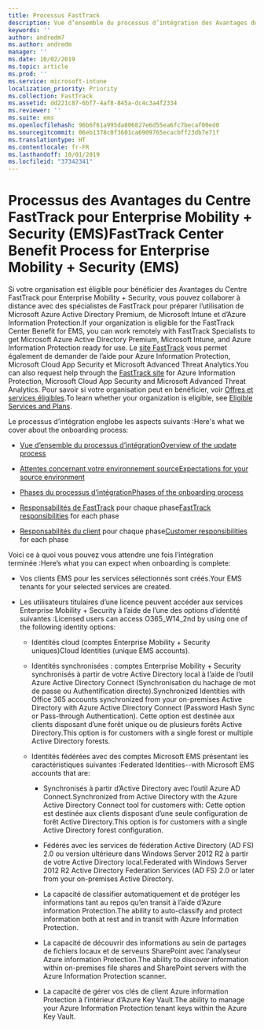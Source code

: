 ```yaml
---
title: Processus FastTrack
description: Vue d’ensemble du processus d’intégration des Avantages du Centre FastTrack
keywords: ''
author: andredm7
ms.author: andredm
manager: ''
ms.date: 10/02/2019
ms.topic: article
ms.prod: ''
ms.service: microsoft-intune
localization_priority: Priority
ms.collection: FastTrack
ms.assetid: dd221c87-6bf7-4af8-845a-dc4c3a4f2334
ms.reviewer: ''
ms.suite: ems
ms.openlocfilehash: 96b6f61a995da806827e6d55ea6fc7becaf00ed0
ms.sourcegitcommit: 06eb1378c0f3601ca6909765ecacbff23db7e71f
ms.translationtype: HT
ms.contentlocale: fr-FR
ms.lasthandoff: 10/01/2019
ms.locfileid: "37342341"
---
```

# <a name="fasttrack-center-benefit-process-for-enterprise-mobility--security-ems"></a><span data-ttu-id="43213-103">Processus des Avantages du Centre FastTrack pour Enterprise Mobility + Security (EMS)</span><span class="sxs-lookup"><span data-stu-id="43213-103">FastTrack Center Benefit Process for Enterprise Mobility + Security (EMS)</span></span>
<span data-ttu-id="43213-104">Si votre organisation est éligible pour bénéficier des Avantages du Centre FastTrack pour Enterprise Mobility + Security, vous pouvez collaborer à distance avec des spécialistes de FastTrack pour préparer l’utilisation de Microsoft Azure Active Directory Premium, de Microsoft Intune et d’Azure Information Protection.</span><span class="sxs-lookup"><span data-stu-id="43213-104">If your organization is eligible for the FastTrack Center Benefit for EMS, you can work remotely with FastTrack Specialists to get Microsoft Azure Active Directory Premium, Microsoft Intune, and Azure Information Protection ready for use.</span></span> <span data-ttu-id="43213-105">Le [site FastTrack](https://www.microsoft.com/fasttrack/microsoft-365/ems) vous permet également de demander de l’aide pour Azure Information Protection, Microsoft Cloud App Security et Microsoft Advanced Threat Analytics.</span><span class="sxs-lookup"><span data-stu-id="43213-105">You can also request help through the [FastTrack site](https://www.microsoft.com/fasttrack/microsoft-365/ems) for Azure Information Protection, Microsoft Cloud App Security and Microsoft Advanced Threat Analytics.</span></span> <span data-ttu-id="43213-106">Pour savoir si votre organisation peut en bénéficier, voir [Offres et services éligibles](M365-eligible-services-and-plans.md).</span><span class="sxs-lookup"><span data-stu-id="43213-106">To learn whether your organization is eligible, see [Eligible Services and Plans](M365-eligible-services-and-plans.md).</span></span>


<span data-ttu-id="43213-107">Le processus d’intégration englobe les aspects suivants :</span><span class="sxs-lookup"><span data-stu-id="43213-107">Here's what we cover about the onboarding process:</span></span>

-   [<span data-ttu-id="43213-108">Vue d’ensemble du processus d’intégration</span><span class="sxs-lookup"><span data-stu-id="43213-108">Overview of the update process</span></span>](EMS-fasttrack-benefit-overview.md)

-   [<span data-ttu-id="43213-109">Attentes concernant votre environnement source</span><span class="sxs-lookup"><span data-stu-id="43213-109">Expectations for your source environment</span></span>](EMS-source-environment-expectations.md)

-   [<span data-ttu-id="43213-110">Phases du processus d’intégration</span><span class="sxs-lookup"><span data-stu-id="43213-110">Phases of the onboarding process</span></span>](EMS-onboarding-phases.md)

-   <span data-ttu-id="43213-111">[Responsabilités de FastTrack](EMS-fasttrack-responsibilities.md) pour chaque phase</span><span class="sxs-lookup"><span data-stu-id="43213-111">[FastTrack responsibilities](EMS-fasttrack-responsibilities.md) for each phase</span></span>

-   <span data-ttu-id="43213-112">[Responsabilités du client](EMS-your-responsibilities.md) pour chaque phase</span><span class="sxs-lookup"><span data-stu-id="43213-112">[Customer responsibilities](EMS-your-responsibilities.md) for each phase</span></span>

<span data-ttu-id="43213-113">Voici ce à quoi vous pouvez vous attendre une fois l’intégration terminée :</span><span class="sxs-lookup"><span data-stu-id="43213-113">Here’s what you can expect when onboarding is complete:</span></span>

-   <span data-ttu-id="43213-114">Vos clients EMS pour les services sélectionnés sont créés.</span><span class="sxs-lookup"><span data-stu-id="43213-114">Your EMS tenants for your selected services are created.</span></span>

-   <span data-ttu-id="43213-115">Les utilisateurs titulaires d’une licence peuvent accéder aux services Enterprise Mobility + Security à l’aide de l’une des options d’identité suivantes :</span><span class="sxs-lookup"><span data-stu-id="43213-115">Licensed users can access O365_W14_2nd by using one of the following identity options:</span></span>

    -   <span data-ttu-id="43213-116">Identités cloud (comptes Enterprise Mobility + Security uniques)</span><span class="sxs-lookup"><span data-stu-id="43213-116">Cloud Identities (unique EMS accounts).</span></span>

    -   <span data-ttu-id="43213-117">Identités synchronisées : comptes Enterprise Mobility + Security synchronisés à partir de votre Active Directory local à l’aide de l’outil Azure Active Directory Connect (Synchronisation du hachage de mot de passe ou Authentification directe).</span><span class="sxs-lookup"><span data-stu-id="43213-117">Synchronized Identities with Office 365 accounts synchronized from your on-premises Active Directory with Azure Active Directory Connect (Password Hash Sync or Pass-through Authentication).</span></span> <span data-ttu-id="43213-118">Cette option est destinée aux clients disposant d’une forêt unique ou de plusieurs forêts Active Directory.</span><span class="sxs-lookup"><span data-stu-id="43213-118">This option is for customers with a single forest or multiple Active Directory forests.</span></span>

    -   <span data-ttu-id="43213-119">Identités fédérées avec des comptes Microsoft EMS présentant les caractéristiques suivantes :</span><span class="sxs-lookup"><span data-stu-id="43213-119">Federated Identities--with Microsoft EMS accounts that are:</span></span>

        -   <span data-ttu-id="43213-120">Synchronisés à partir d’Active Directory avec l’outil Azure AD Connect.</span><span class="sxs-lookup"><span data-stu-id="43213-120">Synchronized from Active Directory with the Azure Active Directory Connect tool for customers with:</span></span> <span data-ttu-id="43213-121">Cette option est destinée aux clients disposant d’une seule configuration de forêt Active Directory.</span><span class="sxs-lookup"><span data-stu-id="43213-121">This option is for customers with a single Active Directory forest configuration.</span></span>

        -   <span data-ttu-id="43213-122">Fédérés avec les services de fédération Active Directory (AD FS) 2.0 ou version ultérieure dans Windows Server 2012 R2 à partir de votre Active Directory local.</span><span class="sxs-lookup"><span data-stu-id="43213-122">Federated with Windows Server 2012 R2 Active Directory Federation Services (AD FS) 2.0 or later from your on-premises Active Directory.</span></span>

        -   <span data-ttu-id="43213-123">La capacité de classifier automatiquement et de protéger les informations tant au repos qu’en transit à l’aide d’Azure information Protection.</span><span class="sxs-lookup"><span data-stu-id="43213-123">The ability to auto-classify and protect information both at rest and in transit with Azure Information Protection.</span></span> 

        -   <span data-ttu-id="43213-124">La capacité de découvrir des informations au sein de partages de fichiers locaux et de serveurs SharePoint avec l’analyseur Azure information Protection.</span><span class="sxs-lookup"><span data-stu-id="43213-124">The ability to discover information within on-premises file shares and SharePoint servers with the Azure Information Protection scanner.</span></span> 

        -   <span data-ttu-id="43213-125">La capacité de gérer vos clés de client Azure information Protection à l’intérieur d’Azure Key Vault.</span><span class="sxs-lookup"><span data-stu-id="43213-125">The ability to manage your Azure Information Protection tenant keys within the Azure Key Vault.</span></span> 
